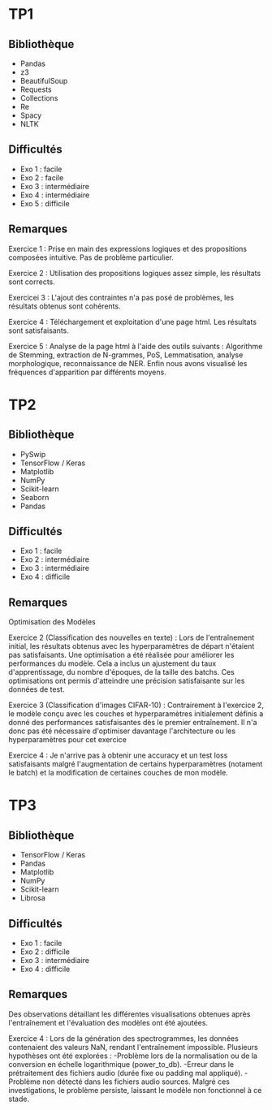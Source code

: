 # TP1

## Bibliothèque

- Pandas 
- z3
- BeautifulSoup
- Requests
- Collections 
- Re
- Spacy
- NLTK

## Difficultés

- Exo 1 : facile
- Exo 2 : facile
- Exo 3 : intermédiaire
- Exo 4 : intermédiaire
- Exo 5 : difficile

## Remarques 

Exercice 1 : Prise en main des expressions logiques et des propositions composées intuitive. Pas de problème particulier.

Exercice 2 : Utilisation des propositions logiques assez simple, les résultats sont corrects.

Exercicei 3 : L'ajout des contraintes n'a pas posé de problèmes, les résultats obtenus sont cohérents.

Exercice 4 : Téléchargement et exploitation d'une page html. Les résultats sont satisfaisants. 

Exercice 5 : Analyse de la page html à l'aide des outils suivants : Algorithme de Stemming, extraction de N-grammes, PoS, Lemmatisation, analyse morphologique, reconnaissance de NER. Enfin nous avons visualisé les fréquences d'apparition par différents moyens.


# TP2

## Bibliothèque

- PySwip
- TensorFlow / Keras
- Matplotlib
- NumPy
- Scikit-learn
- Seaborn
- Pandas

## Difficultés

- Exo 1 : facile
- Exo 2 : intermédiaire 
- Exo 3 : intermédiaire
- Exo 4 : difficile 

## Remarques

Optimisation des Modèles

Exercice 2 (Classification des nouvelles en texte) :
Lors de l'entraînement initial, les résultats obtenus avec les hyperparamètres de départ n'étaient pas satisfaisants. Une optimisation a été réalisée pour améliorer les performances du modèle. Cela a inclus un ajustement du taux d'apprentissage, du nombre d'époques, de la taille des batchs. Ces optimisations ont permis d'atteindre une précision satisfaisante sur les données de test.

Exercice 3 (Classification d'images CIFAR-10) :
Contrairement à l'exercice 2, le modèle conçu avec les couches et hyperparamètres initialement définis a donné des performances satisfaisantes dès le premier entraînement. Il n'a donc pas été nécessaire d'optimiser davantage l'architecture ou les hyperparamètres pour cet exercice

Exercice 4 :
Je n'arrive pas à obtenir une accuracy et un test loss satisfaisants malgré l'augmentation de certains hyperparamètres (notament le batch) et la modification de certaines couches de mon modèle.

# TP3

## Bibliothèque

- TensorFlow / Keras
- Pandas
- Matplotlib
- NumPy
- Scikit-learn
- Librosa

## Difficultés

- Exo 1 : facile
- Exo 2 : difficile
- Exo 3 : intermédiaire
- Exo 4 : difficile 

## Remarques

Des observations détaillant les différentes visualisations obtenues après l'entraînement et l'évaluation des modèles ont été ajoutées.

Exercice 4 : 
Lors de la génération des spectrogrammes, les données contenaient des valeurs NaN, rendant l'entraînement impossible. 
Plusieurs hypothèses ont été explorées :
-Problème lors de la normalisation ou de la conversion en échelle logarithmique (power_to_db).
-Erreur dans le prétraitement des fichiers audio (durée fixe ou padding mal appliqué).
-Problème non détecté dans les fichiers audio sources.
Malgré ces investigations, le problème persiste, laissant le modèle non fonctionnel à ce stade.